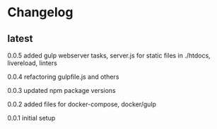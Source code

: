 # Changelog

## latest

0.0.5
added gulp webserver tasks, server.js for static files in ./htdocs, livereload, linters

0.0.4
refactoring gulpfile.js and others

0.0.3
updated npm package versions

0.0.2
added files for docker-compose, docker/gulp

0.0.1
initial setup
